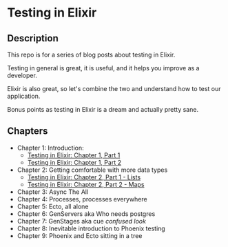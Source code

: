 # Testing in Elixir

## Description

This repo is for a series of blog posts about testing in Elixir.

Testing in general is great, it is useful, and it helps you improve as a developer.

Elixir is also great, so let's combine the two and understand how to test our application.

Bonus points as testing in Elixir is a dream and actually pretty sane.

## Chapters

* Chapter 1: Introduction:
    * [Testing in Elixir: Chapter 1, Part 1](https://medium.com/@hoodsuphopeshigh/testing-in-elixir-chapter-1-introduction-c263c31a3de8)
    * [Testing in Elixir: Chapter 1, Part 2](https://medium.com/@hoodsuphopeshigh/testing-in-elixir-chapter-1-introduction-e724a15d2f3)
* Chapter 2: Getting comfortable with more data types
    * [Testing in Elixir: Chapter 2, Part 1 - Lists](https://medium.com/@hoodsuphopeshigh/testing-in-elixir-chapter-2-getting-comfortable-with-more-data-types-8174cac7ca7f)
    * [Testing in Elixir: Chapter 2, Part 2 - Maps]()
* Chapter 3: Async The All
* Chapter 4: Processes, processes everywhere
* Chapter 5: Ecto, all alone
* Chapter 6: GenServers aka Who needs postgres
* Chapter 7: GenStages aka cue *confused look*
* Chapter 8: Inevitable introduction to Phoenix testing
* Chapter 9: Phoenix and Ecto sitting in a tree